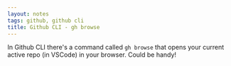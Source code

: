 ```yaml
---
layout: notes
tags: github, github cli
title: Github CLI - gh browse
---
```


In Github CLI there's a command called `gh browse` that opens your current active repo (in VSCode) in your browser. Could be handy!